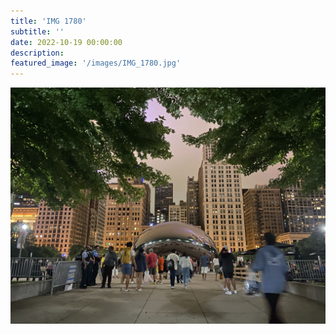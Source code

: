```yaml
---
title: 'IMG 1780'
subtitle: ''
date: 2022-10-19 00:00:00
description: 
featured_image: '/images/IMG_1780.jpg'
---
```


![](/images/IMG_1780.jpg)
